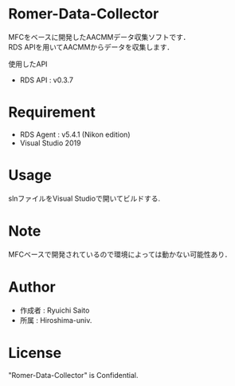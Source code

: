 # Romer-Data-Collector

MFCをベースに開発したAACMMデータ収集ソフトです．<br>
RDS APIを用いてAACMMからデータを収集します．

使用したAPI
* RDS API : v0.3.7 


# Requirement
 
* RDS Agent : v5.4.1 (Nikon edition)
* Visual Studio 2019


# Usage

slnファイルをVisual Studioで開いてビルドする.


# Note
 
MFCベースで開発されているので環境によっては動かない可能性あり．

 
# Author

* 作成者 : Ryuichi Saito
* 所属   : Hiroshima-univ. 


# License

"Romer-Data-Collector" is Confidential.
